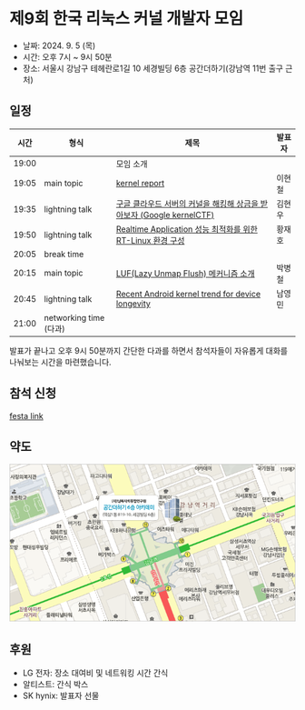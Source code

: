 # 제9회 한국 리눅스 커널 개발자 모임

* 날짜: 2024. 9. 5 (목)
* 시간: 오후 7시 ~ 9시 50분
* 장소: 서울시 강남구 테헤란로1길 10 세경빌딩 6층 공간더하기(강남역 11번 출구 근처)

## 일정

| 시간 | 형식 | 제목 | 발표자 |
|----|----|----|----|
| 19:00 | | 모임 소개 | |
| 19:05 | main topic | [kernel report](session-01) | 이현철 |
| 19:35 | lightning talk | [구글 클라우드 서버의 커널을 해킹해 상금을 받아보자 (Google kernelCTF)](lightning-01) | 김현우 |
| 19:50 | lightning talk | [Realtime Application 성능 최적화를 위한 RT-Linux 환경 구성](lightning-02) | 황재호 |
| 20:05 | break time | | |
| 20:15 | main topic | [LUF(Lazy Unmap Flush) 메커니즘 소개](session-02) | 박병철 |
| 20:45 | lightning talk | [Recent Android kernel trend for device longevity](lightning-03) | 남영민 |
| 21:00 | networking time (다과) | |

발표가 끝나고 오후 9시 50분까지 간단한 다과를 하면서 참석자들이
자유롭게 대화를 나눠보는 시간을 마련했습니다.

## 참석 신청
[festa link](https://festa.io/events/5756)

## 약도

![공간더하기 약도](../space_plus.gif)

## 후원
* LG 전자: 장소 대여비 및 네트워킹 시간 간식
* 알티스트: 간식 박스
* SK hynix: 발표자 선물
